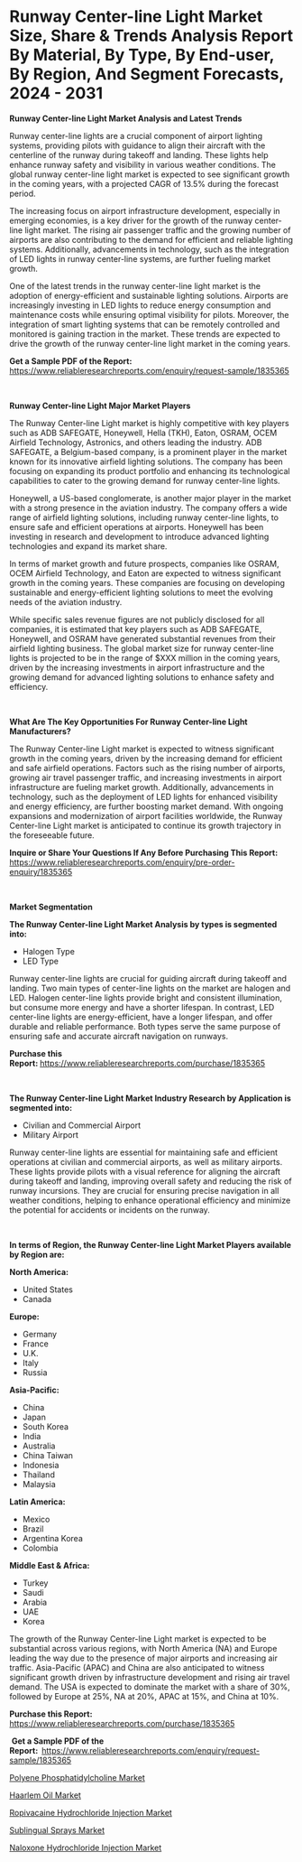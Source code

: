 <p><h1>Runway Center-line Light Market Size, Share & Trends Analysis Report By Material, By Type, By End-user, By Region, And Segment Forecasts, 2024 - 2031</h1></p><p><strong>Runway Center-line Light Market Analysis and Latest Trends</strong></p>
<p><p>Runway center-line lights are a crucial component of airport lighting systems, providing pilots with guidance to align their aircraft with the centerline of the runway during takeoff and landing. These lights help enhance runway safety and visibility in various weather conditions. The global runway center-line light market is expected to see significant growth in the coming years, with a projected CAGR of 13.5% during the forecast period.</p><p>The increasing focus on airport infrastructure development, especially in emerging economies, is a key driver for the growth of the runway center-line light market. The rising air passenger traffic and the growing number of airports are also contributing to the demand for efficient and reliable lighting systems. Additionally, advancements in technology, such as the integration of LED lights in runway center-line systems, are further fueling market growth.</p><p>One of the latest trends in the runway center-line light market is the adoption of energy-efficient and sustainable lighting solutions. Airports are increasingly investing in LED lights to reduce energy consumption and maintenance costs while ensuring optimal visibility for pilots. Moreover, the integration of smart lighting systems that can be remotely controlled and monitored is gaining traction in the market. These trends are expected to drive the growth of the runway center-line light market in the coming years.</p></p>
<p><strong>Get a Sample PDF of the Report:&nbsp;</strong> <a href="https://www.reliableresearchreports.com/enquiry/request-sample/1835365">https://www.reliableresearchreports.com/enquiry/request-sample/1835365</a></p>
<p>&nbsp;</p>
<p><strong>Runway Center-line Light Major Market Players</strong></p>
<p><p>The Runway Center-line Light market is highly competitive with key players such as ADB SAFEGATE, Honeywell, Hella (TKH), Eaton, OSRAM, OCEM Airfield Technology, Astronics, and others leading the industry. ADB SAFEGATE, a Belgium-based company, is a prominent player in the market known for its innovative airfield lighting solutions. The company has been focusing on expanding its product portfolio and enhancing its technological capabilities to cater to the growing demand for runway center-line lights.</p><p>Honeywell, a US-based conglomerate, is another major player in the market with a strong presence in the aviation industry. The company offers a wide range of airfield lighting solutions, including runway center-line lights, to ensure safe and efficient operations at airports. Honeywell has been investing in research and development to introduce advanced lighting technologies and expand its market share.</p><p>In terms of market growth and future prospects, companies like OSRAM, OCEM Airfield Technology, and Eaton are expected to witness significant growth in the coming years. These companies are focusing on developing sustainable and energy-efficient lighting solutions to meet the evolving needs of the aviation industry.</p><p>While specific sales revenue figures are not publicly disclosed for all companies, it is estimated that key players such as ADB SAFEGATE, Honeywell, and OSRAM have generated substantial revenues from their airfield lighting business. The global market size for runway center-line lights is projected to be in the range of $XXX million in the coming years, driven by the increasing investments in airport infrastructure and the growing demand for advanced lighting solutions to enhance safety and efficiency.</p></p>
<p>&nbsp;</p>
<p><strong>What Are The Key Opportunities For Runway Center-line Light Manufacturers?</strong></p>
<p><p>The Runway Center-line Light market is expected to witness significant growth in the coming years, driven by the increasing demand for efficient and safe airfield operations. Factors such as the rising number of airports, growing air travel passenger traffic, and increasing investments in airport infrastructure are fueling market growth. Additionally, advancements in technology, such as the deployment of LED lights for enhanced visibility and energy efficiency, are further boosting market demand. With ongoing expansions and modernization of airport facilities worldwide, the Runway Center-line Light market is anticipated to continue its growth trajectory in the foreseeable future.</p></p>
<p><strong>Inquire or Share Your Questions If Any Before Purchasing This Report:</strong> <a href="https://www.reliableresearchreports.com/enquiry/pre-order-enquiry/1835365">https://www.reliableresearchreports.com/enquiry/pre-order-enquiry/1835365</a></p>
<p>&nbsp;</p>
<p><strong>Market Segmentation</strong></p>
<p><strong>The Runway Center-line Light Market Analysis by types is segmented into:</strong></p>
<p><ul><li>Halogen Type</li><li>LED Type</li></ul></p>
<p><p>Runway center-line lights are crucial for guiding aircraft during takeoff and landing. Two main types of center-line lights on the market are halogen and LED. Halogen center-line lights provide bright and consistent illumination, but consume more energy and have a shorter lifespan. In contrast, LED center-line lights are energy-efficient, have a longer lifespan, and offer durable and reliable performance. Both types serve the same purpose of ensuring safe and accurate aircraft navigation on runways.</p></p>
<p><strong>Purchase this Report:&nbsp;</strong><a href="https://www.reliableresearchreports.com/purchase/1835365">https://www.reliableresearchreports.com/purchase/1835365</a></p>
<p>&nbsp;</p>
<p><strong>The Runway Center-line Light Market Industry Research by Application is segmented into:</strong></p>
<p><ul><li>Civilian and Commercial Airport</li><li>Military Airport</li></ul></p>
<p><p>Runway center-line lights are essential for maintaining safe and efficient operations at civilian and commercial airports, as well as military airports. These lights provide pilots with a visual reference for aligning the aircraft during takeoff and landing, improving overall safety and reducing the risk of runway incursions. They are crucial for ensuring precise navigation in all weather conditions, helping to enhance operational efficiency and minimize the potential for accidents or incidents on the runway.</p></p>
<p>&nbsp;</p>
<p><strong>In terms of Region, the Runway Center-line Light Market Players available by Region are:</strong></p>
<p>
    <p> <strong> North America: </strong>
        <ul>
            <li>United States</li>
            <li>Canada</li>
        </ul>
        </p> 
    <p> <strong> Europe: </strong>
        <ul>
            <li>Germany</li>
            <li>France</li>
            <li>U.K.</li>
            <li>Italy</li>
            <li>Russia</li>
        </ul>
        </p> 
    <p> <strong> Asia-Pacific: </strong>
        <ul>
            <li>China</li>
            <li>Japan</li>
            <li>South Korea</li>
            <li>India</li>
            <li>Australia</li>
            <li>China Taiwan</li>
            <li>Indonesia</li>
            <li>Thailand</li>
            <li>Malaysia</li>
        </ul>
        </p> 
    <p> <strong> Latin America: </strong>
        <ul>
            <li>Mexico</li>
            <li>Brazil</li>
            <li>Argentina Korea</li>
            <li>Colombia</li>
        </ul>
        </p> 
    <p> <strong> Middle East & Africa: </strong>
        <ul>
            <li>Turkey</li>
            <li>Saudi</li>
            <li>Arabia</li>
            <li>UAE</li>
            <li>Korea</li>
        </ul>
    </p>
    </p>
<p><p>The growth of the Runway Center-line Light market is expected to be substantial across various regions, with North America (NA) and Europe leading the way due to the presence of major airports and increasing air traffic. Asia-Pacific (APAC) and China are also anticipated to witness significant growth driven by infrastructure development and rising air travel demand. The USA is expected to dominate the market with a share of 30%, followed by Europe at 25%, NA at 20%, APAC at 15%, and China at 10%.</p></p>
<p><strong>Purchase this Report: </strong><a href="https://www.reliableresearchreports.com/purchase/1835365">https://www.reliableresearchreports.com/purchase/1835365</a></p>
<p>&nbsp;<strong>Get a Sample PDF of the Report:&nbsp;&nbsp;</strong><a href="https://www.reliableresearchreports.com/enquiry/request-sample/1835365">https://www.reliableresearchreports.com/enquiry/request-sample/1835365</a></p>
<p><strong></strong></p>
<p><p><a href="https://medium.com/@johnsonlowe1974/polyene-phosphatidylcholine-market-size-cagr-trends-2024-2030-704966dc55f8">Polyene Phosphatidylcholine Market</a></p><p><a href="https://medium.com/@johnsonlowe1974/haarlem-oil-market-size-and-market-trends-complete-industry-overview-2024-to-2031-f0f763354129">Haarlem Oil Market</a></p><p><a href="https://medium.com/@johnsonlowe1974/ropivacaine-hydrochloride-injection-market-outlook-industry-overview-and-forecast-2024-to-2031-648bd7f92315">Ropivacaine Hydrochloride Injection Market</a></p><p><a href="https://medium.com/@johnsonlowe1974/sublingual-sprays-market-the-key-to-successful-business-strategy-forecast-till-2031-d3f04cc93060">Sublingual Sprays Market</a></p><p><a href="https://medium.com/@johnsonlowe1974/naloxone-hydrochloride-injection-market-analysis-and-sze-forecasted-for-period-from-2024-to-2031-ec1ca30769ea">Naloxone Hydrochloride Injection Market</a></p></p>